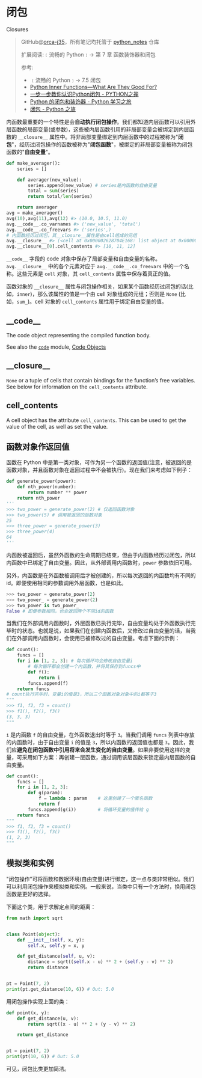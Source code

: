 # 闭包

Closures

> GitHub@[orca-j35](https://github.com/orca-j35)，所有笔记均托管于 [python_notes](https://github.com/orca-j35/python_notes) 仓库
>
> 扩展阅读:﹝流畅的 Python﹞-> 第 7 章 函数装饰器和闭包 
>
> 参考:
>
> - ﹝流畅的 Python﹞-> 7.5 闭包
> - [Python Inner Functions—What Are They Good For?](https://realpython.com/inner-functions-what-are-they-good-for/)
> - [一步一步教你认识Python闭包 - PYTHON之禅](https://foofish.net/python-closure.html)
> - [Python 的闭包和装饰器 - Python 学习之旅](https://segmentfault.com/a/1190000004461404)
> - [闭包 - Python 之旅](https://funhacks.net/explore-python/Functional/closure.html)

内函数最重要的一个特性是会**自动执行闭包操作**。我们都知道内层函数可以引用外层函数的局部变量(或参数)，这些被内层函数引用的非局部变量会被绑定到内层函数的 `__closure__` 属性中。将非局部变量绑定到内层函数中的过程被称为"**闭包**"，经历过闭包操作的函数被称为"**闭包函数**"，被绑定的非局部变量被称为闭包函数的"**自由变量**"。

```python
def make_averager():
    series = []

    def averager(new_value):
        series.append(new_value) # series是内函数的自由变量
        total = sum(series)
        return total/len(series)

    return averager
avg = make_averager()
avg(10),avg(11),avg(12) #> (10.0, 10.5, 11.0)
avg.__code__.co_varnames #> ('new_value', 'total')
avg.__code__.co_freevars #> ('series',)
# 内函数经历过闭包，其__closure__属性是由cell组成的元组
avg.__closure__ #> (<cell at 0x000002628704E168: list object at 0x0000026287074648>,)
avg.__closure__[0].cell_contents #> [10, 11, 12]
```

`__code__` 字段的 code 对象中保存了局部变量和自由变量的名称。`avg.__closure__` 中的各个元素对应于 `avg.__code__.co_freevars` 中的一个名称。这些元素是 `cell` 对象，其 `cell_contents` 属性中保存着真正的值。

函数对象的 `__closure__` 属性与闭包操作相关，如果某个函数经历过闭包的话(比如，`inner`)，那么该属性的值是一个由 cell 对象组成的元组；否则是 `None` (比如，`sum_`)。cell 对象的 `cell_contents` 属性用于绑定自由变量的值。

## \_\_code\_\_

The code object representing the compiled function body.

See also the [`code`](https://docs.python.org/3.7/library/code.html#module-code) module, [Code Objects](https://docs.python.org/3.7/library/stdtypes.html#code-objects)

## \_\_closure\_\_

`None` or a tuple of cells that contain bindings for the function’s free variables. See below for information on the `cell_contents` attribute.

## cell_contents

A cell object has the attribute `cell_contents`. This can be used to get the value of the cell, as well as set the value.

## 函数对象作返回值

函数在 Python 中是第一类对象，可作为另一个函数的返回值(注意，被返回的是函数对象，并且函数对象在返回过程中不会被执行)。现在我们来考虑如下例子：

```python
def generate_power(power):
    def nth_power(number):
        return number ** power
    return nth_power
'''
>>> two_power = generate_power(2) # 仅返回函数对象
>>> two_power(5) # 调用被返回的函数对象
25
>>> three_power = generate_power(3)
>>> three_power(4)
64
'''
```

内函数被返回后，虽然外函数的生命周期已结束，但由于内函数经历过闭包，所以内函数中已绑定了自由变量。因此，从外部调用内函数时，`power` 参数依旧可用。

另外，内函数是在外函数被调用后才被创建的，所以每次返回的内函数均有不同的 id。即便使用相同的参数调用外层函数，也是如此。

```python
>>> two_power = generate_power(2)
>>> two_power_ = generate_power(2)
>>> two_power is two_power_
False # 即便参数相同，也会返回两个不同id的函数
```

当我们在外部调用内函数时，外层函数已执行完毕，自由变量均处于外函数执行完毕时的状态。也就是说，如果我们在创建内函数后，又修改过自由变量的话，当我们在外部调用内函数时，会使用已被修改过的自由变量。考虑下面的示例：

```python
def count():
    funcs = []
    for i in [1, 2, 3]: # 每次循环均会修改自由变量i
        # 每次循环都会创建一个内函数，并将其保存到funcs中
        def f(): 
            return i
        funcs.append(f)
    return funcs
# count执行完毕时，变量i的值是3，所以三个函数对象对象中的i都等于3
"""
>>> f1, f2, f3 = count()
>>> f1(), f2(), f3()
(3, 3, 3)
"""
```

`i` 是内函数 `f` 的自由变量，在外函数退出时等于 `3`。当我们调用 `funcs` 列表中存放的内函数时，由于自由变量 `i` 的值是 `3`，所以内函数的返回值也都是 `3`。因此，我们应**避免在闭包函数中引用将来会发生变化的自由变量**。如果非要使用这样的变量，可采用如下方案：再创建一层函数，通过调用该层函数来锁定最内层函数的自由变量。

```python
def count():
    funcs = []
    for i in [1, 2, 3]:
        def g(param):
            f = lambda : param    # 这里创建了一个匿名函数
            return f
        funcs.append(g(i))        # 将循环变量的值传给 g
    return funcs
"""
>>> f1, f2, f3 = count()
>>> f1(), f2(), f3()
(1, 2, 3)
"""
```



## 模拟类和实例

"闭包操作"可将函数和数据环境(自由变量)进行绑定，这一点与类非常相似。我们可以利用闭包操作来模拟类和实例。一般来说，当类中只有一个方法时，换用闭包函数是更好的选择。

下面这个类，用于求解定点间的距离：

```python
from math import sqrt


class Point(object):
    def __init__(self, x, y):
        self.x, self.y = x, y

    def get_distance(self, u, v):
        distance = sqrt((self.x - u) ** 2 + (self.y - v) ** 2)
        return distance


pt = Point(7, 2)
print(pt.get_distance(10, 6)) # Out: 5.0
```

用闭包操作实现上面的类：

```python
def point(x, y):
    def get_distance(u, v):
        return sqrt((x - u) ** 2 + (y - v) ** 2)

    return get_distance


pt = point(7, 2)
print(pt(10, 6)) # Out: 5.0
```

可见，闭包比类更加简洁。
